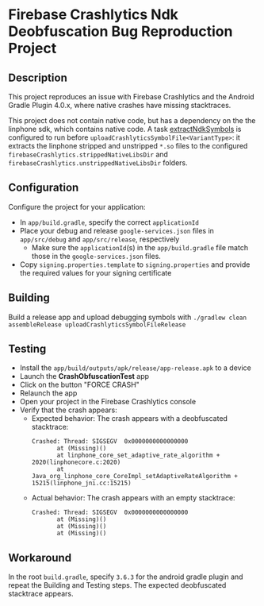 Firebase Crashlytics Ndk Deobfuscation Bug Reproduction Project
===============================================================

Description
-----------
This project reproduces an issue with Firebase Crashlytics and the Android Gradle Plugin 4.0.x, where native crashes have missing stacktraces.

This project does not contain native code, but has a dependency on the the linphone sdk, which contains native code.
A task [extractNdkSymbols](app/crashlytics_ndk_symbols.gradle)  is configured to run before `uploadCrashlyticsSymbolFile<VariantType>`: it extracts the linphone stripped and unstripped `*.so` files to the configured `firebaseCrashlytics.strippedNativeLibsDir` and `firebaseCrashlytics.unstrippedNativeLibsDir` folders.


Configuration
-------------
Configure the project for your application:
* In `app/build.gradle`, specify the correct `applicationId`
* Place your debug and release `google-services.json` files in `app/src/debug` and `app/src/release`, respectively
    - Make sure the `applicationId`(s)  in the `app/build.gradle` file match those in the `google-services.json` files.
* Copy `signing.properties.template` to `signing.properties` and provide the required values for your signing certificate

Building
--------
Build a release app and upload debugging symbols with `./gradlew clean assembleRelease uploadCrashlyticsSymbolFileRelease`

Testing
-------
* Install the `app/build/outputs/apk/release/app-release.apk` to a device
* Launch the **CrashObfuscationTest** app
* Click on the button "FORCE CRASH"
* Relaunch the app
* Open your project in the Firebase Crashlytics console
* Verify that the crash appears:
    - Expected behavior: The crash appears with a deobfuscated stacktrace:
        ```
        Crashed: Thread: SIGSEGV  0x0000000000000000
               at (Missing)()
               at linphone_core_set_adaptive_rate_algorithm + 2020(linphonecore.c:2020)
               at Java_org_linphone_core_CoreImpl_setAdaptiveRateAlgorithm + 15215(linphone_jni.cc:15215)
        ```
    - Actual behavior: The crash appears with an empty stacktrace:
        ```
        Crashed: Thread: SIGSEGV  0x0000000000000000
               at (Missing)()
               at (Missing)()
               at (Missing)()
        ```


Workaround
----------
In the root `build.gradle`, specify `3.6.3` for the android gradle plugin and repeat the Building and Testing steps.  The expected deobfuscated stacktrace appears.
